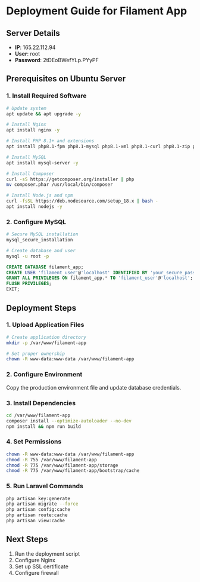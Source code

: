 # Deployment Guide for Filament App

## Server Details
- **IP**: 165.22.112.94
- **User**: root
- **Password**: 2tDEoBWefYLp.PYyPF

## Prerequisites on Ubuntu Server

### 1. Install Required Software
```bash
# Update system
apt update && apt upgrade -y

# Install Nginx
apt install nginx -y

# Install PHP 8.1+ and extensions
apt install php8.1-fpm php8.1-mysql php8.1-xml php8.1-curl php8.1-zip php8.1-mbstring php8.1-gd php8.1-bcmath php8.1-intl -y

# Install MySQL
apt install mysql-server -y

# Install Composer
curl -sS https://getcomposer.org/installer | php
mv composer.phar /usr/local/bin/composer

# Install Node.js and npm
curl -fsSL https://deb.nodesource.com/setup_18.x | bash -
apt install nodejs -y
```

### 2. Configure MySQL
```bash
# Secure MySQL installation
mysql_secure_installation

# Create database and user
mysql -u root -p
```

```sql
CREATE DATABASE filament_app;
CREATE USER 'filament_user'@'localhost' IDENTIFIED BY 'your_secure_password';
GRANT ALL PRIVILEGES ON filament_app.* TO 'filament_user'@'localhost';
FLUSH PRIVILEGES;
EXIT;
```

## Deployment Steps

### 1. Upload Application Files
```bash
# Create application directory
mkdir -p /var/www/filament-app

# Set proper ownership
chown -R www-data:www-data /var/www/filament-app
```

### 2. Configure Environment
Copy the production environment file and update database credentials.

### 3. Install Dependencies
```bash
cd /var/www/filament-app
composer install --optimize-autoloader --no-dev
npm install && npm run build
```

### 4. Set Permissions
```bash
chown -R www-data:www-data /var/www/filament-app
chmod -R 755 /var/www/filament-app
chmod -R 775 /var/www/filament-app/storage
chmod -R 775 /var/www/filament-app/bootstrap/cache
```

### 5. Run Laravel Commands
```bash
php artisan key:generate
php artisan migrate --force
php artisan config:cache
php artisan route:cache
php artisan view:cache
```

## Next Steps
1. Run the deployment script
2. Configure Nginx
3. Set up SSL certificate
4. Configure firewall